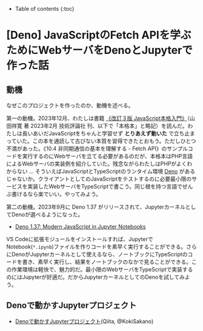 - Table of contents
{:toc}

# \[Deno\] JavaScriptのFetch APIを学ぶためにWebサーバをDenoとJupyterで作った話

## 動機

なぜこのプロジェクトを作ったのか、動機を述べる。

第一の動機。2023年12月、わたしは書籍 [《改訂３版 JavaScript本格入門》](https://gihyo.jp/book/2023/978-4-297-13288-0)（山田祥寛 著 2023年2月 技術評論社 刊、以下で「本格本」と略記）を読んだ。わたしは長いあいだJavaScriptをちゃんと学習せず **とりあえず動いた** で立ち止まっていた。この本を通読して古びない本質を習得できたとおもう。ただしひとつ不満があった。《10.4 非同期通信の基本を理解する - Fetch API》のサンプルコードを実行するのにWebサーバを立てる必要があるのだが、本格本はPHP言語によるWebサーバの実装例を紹介していた。残念ながらわたしはPHPがよくわからない …​ そういえばJavaScriptとTypeScriptのランタイム環境 [Deno](https://qiita.com/search?q=Deno) があるじゃないか。クライアントとしてのJavaScriptをテストするのに必要最小限のサービスを実装したWebサーバをTypeScriptで書こう。同じ根を持つ言語でぜんぶ書けるなら楽でいい。やってみよう。

第二の動機。2023年9月に Deno 1.37 がリリースされて、JupyterカーネルとしてDenoが選べるようになった。

-   [Deno 1.37: Modern JavaScript in Jupyter Notebooks](https://deno.com/blog/v1.37)

VS Codeに拡張モジュールをインストールすれば、JupyterでNotebook(`*.ipynb`)ファイルを作りコードを素早く実行することができる。さらにDenoがJupyterカーネルとして使えるなら、ノートブックにTypeScriptのコードを書き、素早く実行し、結果をノートブックのなかで見ることができる。この作業環境は軽快で、魅力的だ。最小限のWebサーバをTypeScriptで実装するのにはJupyterが好適だ。だからJupyterカーネルとしてのDenoを試してみよう。

## Denoで動かすJupyterプロジェクト

-   [Denoで動かすJupyterプロジェクト](https://qiita.com/KokiSakano/items/60c53a1b1b113d3711c2)(Qiita, @KokiSakano)
